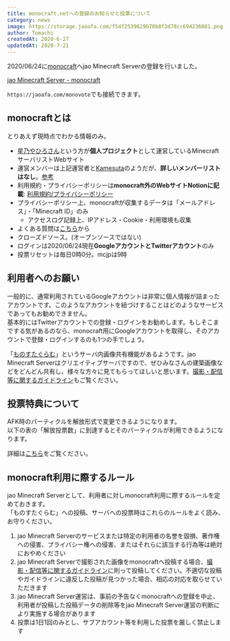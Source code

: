 ```yaml
---
title: monocraft.netへの登録のお知らせと投票について
category: news
image: https://storage.jaoafa.com/f54f2539629b70b8f3d78cc694236081.png
author: Tomachi
createdAt: 2020-6-27
updatedAt: 2020-7-21
---
```


2020/06/24に[monocraft](https://monocraft.net/)へjao Minecraft Serverの登録を行いました。

[jao Minecraft Server - monocraft](https://monocraft.net/servers/4ovU0v9PkdyJbNJVngf7)

`https://jaoafa.com/monovote`でも接続できます。

## monocraftとは

とりあえず現時点でわかる情報のみ。

- [星乃やひろさん](https://yahiro.me/)という方が**個人プロジェクト**として運営しているMinecraftサーバリストWebサイト
- 運営メンバーは上記運営者と[Kamesuta](/user/4f2a2943-2d95-4959-b53e-60cd86edd245)のようだが、**詳しいメンバーリストはなし**。[参考](https://twitter.com/monocraft_net/status/1261489406940086273)
- 利用規約・プライバシーポリシーは**monocraft外のWebサイトNotionに記載**: [利用規約/プライバシーポリシー](https://www.notion.so/13389c891f7e485488956016093d27ce)
- プライバシーポリシー上、monocraftが収集するデータは「メールアドレス」・「Minecraft ID」のみ
  - アクセスログ記録上、IPアドレス・Cookie・利用環境も収集
- よくある質問は[こちら](https://www.notion.so/FAQ-951362d8913b4493b391a8086645a8c0)から
- クローズドソース。(オープンソースではない)
- ログインは2020/06/24現在**GoogleアカウントとTwitterアカウント**のみ
- 投票リセットは毎日0時0分。mcjpは9時

## 利用者へのお願い

一般的に、通常利用されているGoogleアカウントは非常に個人情報が詰まったアカウントです。このようなアカウントを紐づけすることはどのようなサービスであってもお勧めできません。  
基本的にはTwitterアカウントでの登録・ログインをお勧めします。もしそこまでする気があるのなら、monocraft用にGoogleアカウントを取得し、そのアカウントで登録・ログインするのも1つの手でしょう。

「[ものすたぐらむ](https://monocraft.net/photos)」というサーバ内画像共有機能があるようです。jao Minecraft Serverはクリエイティブサーバですので、ぜひみなさんの建築画像などをどんどん共有し、様々な方々に見てもらってほしいと思います。[撮影・配信等に関するガイドライン](/rule/guidelines/broadcast)もご覧ください。

## 投票特典について

AFK時のパーティクルを解放形式で変更できるようになります。  
以下の表の「解放投票数」に到達するとそのパーティクルが利用できるようになります。

詳細は[こちら](/server/specifications/vote)をご覧ください。

## monocraft利用に際するルール

jao Minecraft Serverとして、利用者に対しmonocraft利用に際するルールを定めておきます。  
「ものすたぐらむ」への投稿、サーバへの投票時はこれらのルールをよく読み、お守りください。

1. jao Minecraft Serverのサービスまたは特定の利用者の名誉を毀損、著作権への侵害、プライバシー権への侵害、またはそれらに該当する行為等は絶対におやめください
2. jao Minecraft Serverで撮影された画像をmonocraftへ投稿する場合、[撮影・配信等に関するガイドライン](/rule/guidelines/broadcast)に則って投稿してください。不適切な投稿やガイドラインに違反した投稿が見つかった場合、相応の対応を取らせていただきます
3. jao Minecraft Server運営は、事前の予告なくmonocraftへの登録を中止、利用者が投稿した投稿データの削除等をjao Minecraft Server運営の判断により実施する場合があります
4. 投票は1日1回のみとし、サブアカウント等を利用した投票を厳しく禁止します
